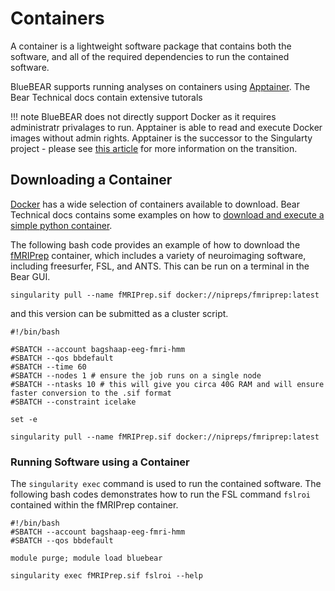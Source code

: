 # Containers

A container is a lightweight software package that contains both the software, and all of the required dependencies to run the contained software.

BlueBEAR supports running analyses on containers using [Apptainer](https://docs.bear.bham.ac.uk/bluebear/software/container/). The Bear Technical docs contain extensive tutorals

!!! note
    BlueBEAR does not directly support Docker as it requires administratr privalages to run. Apptainer is able to read and execute Docker images without admin rights. Apptainer is the successor to the Singularty project - please see [this article](https://apptainer.org/news/community-announcement-20211130/) for more information on the transition.

## Downloading a Container

[Docker](https://hub.docker.com/) has a wide selection of containers available to download. Bear Technical docs contains some examples on how to [download and execute a simple python container](https://docs.bear.bham.ac.uk/bluebear/software/container/#pull-and-run).

The following bash code provides an example of how to download the [fMRIPrep](https://hub.docker.com/r/nipreps/fmriprep) container, which includes a variety of neuroimaging software, including freesurfer, FSL, and ANTS. This can be run on a terminal in the Bear GUI.

```shell
singularity pull --name fMRIPrep.sif docker://nipreps/fmriprep:latest
```

and this version can be submitted as a cluster script.

```slurm
#!/bin/bash

#SBATCH --account bagshaap-eeg-fmri-hmm
#SBATCH --qos bbdefault
#SBATCH --time 60
#SBATCH --nodes 1 # ensure the job runs on a single node
#SBATCH --ntasks 10 # this will give you circa 40G RAM and will ensure faster conversion to the .sif format
#SBATCH --constraint icelake

set -e

singularity pull --name fMRIPrep.sif docker://nipreps/fmriprep:latest
```

### Running Software using a Container

The `singularity exec` command is used to run the contained software. The following bash codes demonstrates how to run the FSL command `fslroi` contained within the fMRIPrep container.

```slurm
#!/bin/bash
#SBATCH --account bagshaap-eeg-fmri-hmm
#SBATCH --qos bbdefault

module purge; module load bluebear

singularity exec fMRIPrep.sif fslroi --help
```
